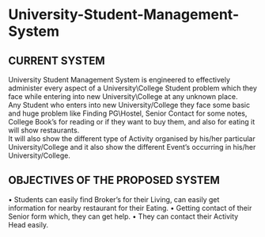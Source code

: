 # University-Student-Management-System

## CURRENT SYSTEM
University Student Management System is engineered to effectively administer every
aspect of a University\College Student problem which they face while entering into new
University\College at any unknown place. \
Any Student who enters into new University/College they face some basic and huge problem
like Finding PG\Hostel, Senior Contact for some notes, College Book’s for reading or if they
want to buy them, and also for eating it will show restaurants. \
It will also show the different type of Activity organised by his/her particular
University/College and it also show the different Event’s occurring in his/her University/College.

## OBJECTIVES OF THE PROPOSED SYSTEM
• Students can easily find Broker’s for their Living, can easily get information for nearby
restaurant for their Eating.
• Getting contact of their Senior form which, they can get help.
• They can contact their Activity Head easily.
